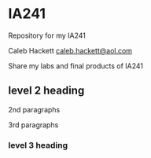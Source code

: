 # IA241
Repository for my IA241

Caleb Hackett
caleb.hackett@aol.com

Share my labs and final products of IA241

## level 2 heading

2nd paragraphs

3rd paragraphs

### level 3 heading
